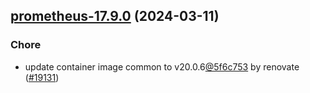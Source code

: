 

## [prometheus-17.9.0](https://github.com/truecharts/charts/compare/prometheus-17.8.3...prometheus-17.9.0) (2024-03-11)

### Chore



- update container image common to v20.0.6[@5f6c753](https://github.com/5f6c753) by renovate ([#19131](https://github.com/truecharts/charts/issues/19131))